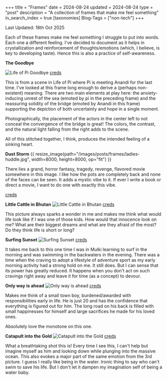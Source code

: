 +++
title = "Frames"
date = 2024-08-24
updated = 2024-08-24
type = "post"
description = "A collection of frames that make me feel something"
in_search_index = true
[taxonomies]
Blog-Tags = ["non-tech"]
+++

Last Updated: 18th Oct 2025

Each of these frames make me feel something I struggle to put into words. Each one a different feeling. I've decided to document as it helps in crystallization and reinforcement of thoughts/emotions (which, I believe, is key to developing taste). Hence this is also a practice of self-awareness.

**The Goodbye**

![Life of Pi Goodbye](/images/posts/frames/life-of-pi-frame.png) [creds](https://www.imdb.com/title/tt0454876/)

This is from a scene in Life of Pi where Pi is meeting Anandi for the last time. I've looked at this frame long enough to derive a (perhaps non-existent) meaning. There are two main elements at play here: the anxiety-inducing unrest of the sea (emoted by pi in the preceding frame) and the reassuring solidity of the bridge (emoted by Anandi in this frame) supporting the depiction of both uncertainty and hope in a single moment.

Photographically, the placement of the actors in the center left to not conceal the convergence of the bridge is great! The colors, the contrast, and the natural light falling from the right adds to the scene.
 
All of this stitched together, I think, produces the intended feeling of a sinking heart.

**Dust Storm**
{{ resize_image(path="/images/posts/frames/ladies-huddle.jpg", width=8000, height=8000, op="fit") }}

There lies a grand, horror fantasy, tragedy, revenge, flavored movie somewhere in this image. I like how the pots are completely back and none of the faces can be seen. It adds a mystic vibe to it. If ever I write a book or direct a movie, I want to do one with exactly this vibe.

[creds](https://www.artsy.net/artwork/steve-mccurry-dust-storm-vertical-2)

**Little Cattle in Bhutan**
![Little Cattle in Bhutan](/images/posts/frames/little-cattle-in-bhutan.jpg) [creds](https://www.instagram.com/p/Bqlp_XggVGf/)

This picture always sparks a wonder in me and makes me think what would life look like if I was one of those kids. How would that innocence look on me? What are their biggest dreams and what are they afraid of the most? Do they think life is short or long?

**Surfing Sunset**
![Surfing Sunset](/images/posts/frames/surfing-shore.jpg) [creds](https://www.instagram.com/p/C2Nv-dGueFr/)

It takes me back to this one time I was in Mulki learning to surf in the morning and was swimming in the backwaters in the evening. There was a time when the craving to adopt a lifestyle of adventure sport as my early morning activity had a strong hold on me. It still does. But I can sense that its power has greatly reduced. It happens when you don't act on such cravings right away and leave it for time (as a concept) to devour.

**Only way is ahead**
![Only way is ahead](/images/posts/frames/only-way-is-ahead.jpg) [creds](https://www.instagram.com/p/C2AR7UCofr7/)

Makes me think of a small town boy, burdened/awarded with responsibilities early in life. He is just 20 and has the confidence that everything is figured out for him. The long road on his back is filled with small happinesses for himself and large sacrifices he made for his loved ones.

Absolutely love the monotone on this one.

**Catapult into the Gold**
![Catapult into the Gold](/images/posts/frames/catapult-into-the-gold.jpg)
[creds](https://www.instagram.com/p/C2chFcIugOm/)

What a breathtaking shot this is! Every time I see this, I can't help but imagine myself as him and looking down while plunging into the massive ocean. This also evokes a major part of the same emotion from the 3rd picture. I guess I really like being in the water. Ironic thing to say who can't swim to save his life. But I don't let it dampen my imagination self of being a water baby.